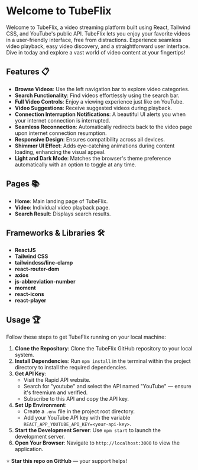 # Welcome to TubeFlix

Welcome to TubeFlix, a video streaming platform built using React, Tailwind CSS, and YouTube's public API. TubeFlix lets you enjoy your favorite videos in a user-friendly interface, free from distractions. Experience seamless video playback, easy video discovery, and a straightforward user interface. Dive in today and explore a vast world of video content at your fingertips!

## Features 📋
- **Browse Videos**: Use the left navigation bar to explore video categories.
- **Search Functionality**: Find videos effortlessly using the search bar.
- **Full Video Controls**: Enjoy a viewing experience just like on YouTube.
- **Video Suggestions**: Receive suggested videos during playback.
- **Connection Interruption Notifications**: A beautiful UI alerts you when your internet connection is interrupted.
- **Seamless Reconnection**: Automatically redirects back to the video page upon internet connection resumption.
- **Responsive Design**: Ensures compatibility across all devices.
- **Shimmer UI Effect**: Adds eye-catching animations during content loading, enhancing the visual appeal.
- **Light and Dark Mode**: Matches the browser's theme preference automatically with an option to toggle at any time.

## Pages 📚
- **Home**: Main landing page of TubeFlix.
- **Video**: Individual video playback page.
- **Search Result**: Displays search results.

## Frameworks & Libraries 🛠️
- **ReactJS**
- **Tailwind CSS**
- **tailwindcss/line-clamp**
- **react-router-dom**
- **axios**
- **js-abbreviation-number**
- **moment**
- **react-icons**
- **react-player**

## Usage 🏆
Follow these steps to get TubeFlix running on your local machine:

1. **Clone the Repository**: Clone the TubeFlix GitHub repository to your local system.
2. **Install Dependencies**: Run `npm install` in the terminal within the project directory to install the required dependencies.
3. **Get API Key**:
   - Visit the Rapid API website.
   - Search for "youtube" and select the API named "YouTube" — ensure it's freemium and verified.
   - Subscribe to this API and copy the API key.
4. **Set Up Environment**:
   - Create a `.env` file in the project root directory.
   - Add your YouTube API key with the variable `REACT_APP_YOUTUBE_API_KEY=<your-api-key>`.
5. **Start the Development Server**: Use `npm start` to launch the development server.
6. **Open Your Browser**: Navigate to `http://localhost:3000` to view the application.

⭐ **Star this repo on GitHub** — your support helps!

